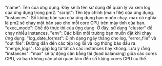 "name": Tên của ứng dụng. Đây sẽ là tên sử dụng để quản lý và xem log của ứng dụng trong pm2.
"script": Tên tệp chính (main file) của ứng dụng.
"instances": Số lượng bản sao của ứng dụng bạn muốn chạy. max có nghĩa là pm2 sẽ chạy một bản sao cho mỗi core CPU trên máy tính của bạn.
"exec_mode": Chế độ thực thi của ứng dụng. Ở đây, sử dụng "cluster" để chạy nhiều instances.
"env": Các biến môi trường bạn muốn đặt khi chạy ứng dụng.
"log_date_format": Định dạng ngày tháng cho log.
"error_file" và "out_file": Đường dẫn đến các tệp log lỗi và log thông báo đầu ra.
"merge_logs": Có gộp log từ tất cả các instances hay không.
Lưu ý rằng "instances": "max" sẽ tự động cân bằng tải (load balancing) giữa các cores CPU, và bạn không cần phải quan tâm đến số lượng cores CPU cụ thể.